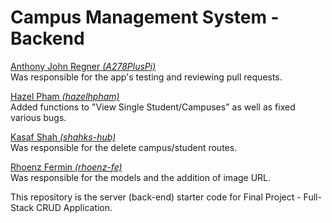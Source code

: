 # Campus Management System - Backend
[Anthony John Regner <i>(A278PlusPi)</i>](https://github.com/A278PlusPi)<br/>
Was responsible for the app's testing and reviewing pull requests.
<br/>

[Hazel Pham <i>(hazelhpham)</i>](https://github.com/hazelhpham/)<br/>
Added functions to "View Single Student/Campuses" as well as fixed various bugs.
<br/>

[Kasaf Shah <i>(shahks-hub)</i>](https://github.com/shahks-hub/)<br/>
Was responsible for the delete campus/student routes.
<br/>

[Rhoenz Fermin <i>(rhoenz-fe)</i>](https://github.com/rhoenz-fe)<br/>
Was responsible for the models and the addition of image URL.
<br/>

This repository is the server (back-end) starter code for Final Project - Full-Stack CRUD Application.
